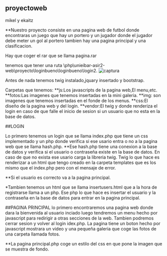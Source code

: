 ## proyectoweb
mikel y ekaitz

**Nuestro proyecto consiste en una pagina web de futbol donde encontraras un  juego que hay un portero y un jugador donde el jugador debe meter un gol al portero tambien hay una pagina principal y una clasificacion.

Hay que coger el rar que se llama pagina.rar

tenemos que tener una ruta \php\unieibar-asir2-web\proyecto\loginbueno\loginbueno\login2.
![captura](https://user-images.githubusercontent.com/43339408/52412283-91e01980-2ade-11e9-8bd8-058d42015eea.PNG)

Antes de nada tenemos twig instalado,jquary insertado y bootstrap.



Carpetas que tenemos:
**js:Los javascripts de la pagina web,El menu,etc.
**fotos:Las imagenes que tenemos insertadas en la mini galeria.
**img: son imagenes que tenemos insertadas en el fonde de los menus.
**css:El diseño de la pagina web y del login.
**vendor:El twig y donde renderiza el login en caso de que falle el inicio de sesion si un usuario que no esta en la base de datos.

##LOGIN

Lo primero tenemos un login que se llama index.php que tiene un css implementado  y un php donde verifica si ese usario entra o no a la pagina web que se llama hash.php. 
**Ese hash.php tiene una conexion a la base de datos y verifica si el usuario o contraseña existe en la base de datos. En caso de que no exista ese usario  carga la libreria twig. Twig lo que hace es renderizar a un html que tengo creado en la carpeta templates que es los mismo que el index.php pero con el mensaje de error.

**Si el usuario es correcto va a la pagina principal.

*Tambien tenemos un html que se llama insertusers.html que a la hora de registrarse llama a un php. Ese php lo que hace es insertar el usuario y la contraseña en la base de datos para entrar en la pagina principal.

##PAGINA PRINCIPAL
lo primero encontraremos una pagina web donde dara la bienvenida al usuario inciado luego tendremos un menu hecho por javascript para redirigir a otras secciones de la web. Tambien podremos cerrar sesion y volver al login idex.php. La pagina tiene un boton hecho por javascript mostrara un video y una pequeña galeria que coge las fotos de una carpeta llamada fotos.

**La pagina principal.php coge un estilo del css en que pone la imagen que se muestra de fondo.

